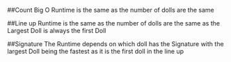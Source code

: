 ##Count Big O
  Runtime is the same as the number of dolls are the same

##Line up
  Runtime is the same as the number of dolls are the same as the Largest Doll is always the first Doll

##Signature
  The Runtime depends on which doll has the Signature with the largest Doll being the fastest as it is the first doll in the line up
